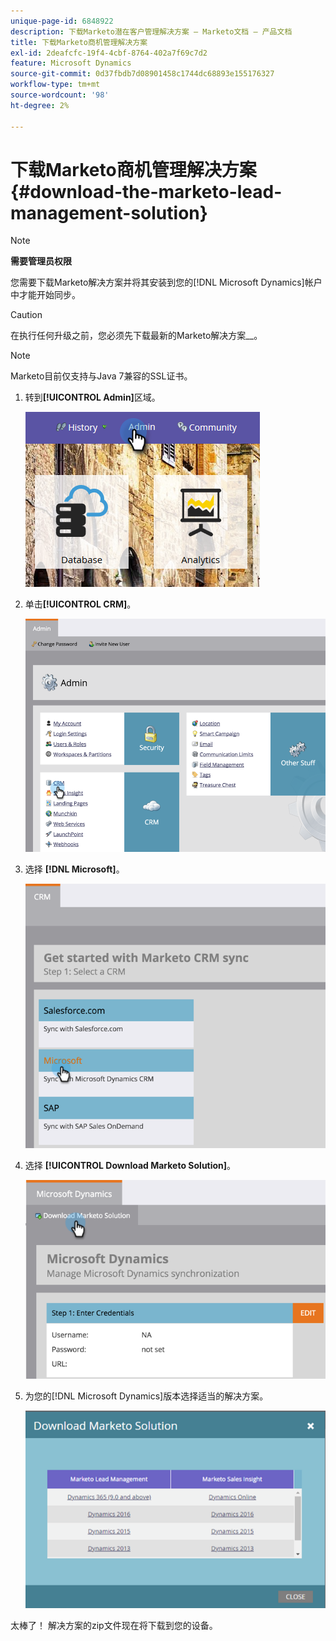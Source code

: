 ```yaml
---
unique-page-id: 6848922
description: 下载Marketo潜在客户管理解决方案 — Marketo文档 — 产品文档
title: 下载Marketo商机管理解决方案
exl-id: 2deafcfc-19f4-4cbf-8764-402a7f69c7d2
feature: Microsoft Dynamics
source-git-commit: 0d37fbdb7d08901458c1744dc68893e155176327
workflow-type: tm+mt
source-wordcount: '98'
ht-degree: 2%

---
```


# 下载Marketo商机管理解决方案 {#download-the-marketo-lead-management-solution}

>[!NOTE]
>
>**需要管理员权限**

您需要下载Marketo解决方案并将其安装到您的[!DNL Microsoft Dynamics]帐户中才能开始同步。

>[!CAUTION]
>
>在执行任何升级之前，您必须先下载最新的Marketo解决方案&#x200B;__。

>[!NOTE]
>
>Marketo目前仅支持与Java 7兼容的SSL证书。

1. 转到&#x200B;**[!UICONTROL Admin]**&#x200B;区域。

   ![](assets/download-the-marketo-lead-management-solution-1.png)

1. 单击&#x200B;**[!UICONTROL CRM]**。

   ![](assets/download-the-marketo-lead-management-solution-2.png)

1. 选择 **[!DNL Microsoft]**。

   ![](assets/download-the-marketo-lead-management-solution-3.png)

1. 选择 **[!UICONTROL Download Marketo Solution]**。

   ![](assets/download-the-marketo-lead-management-solution-4.png)

1. 为您的[!DNL Microsoft Dynamics]版本选择适当的解决方案。

   ![](assets/download-the-marketo-lead-management-solution-5.png)

太棒了！ 解决方案的zip文件现在将下载到您的设备。
